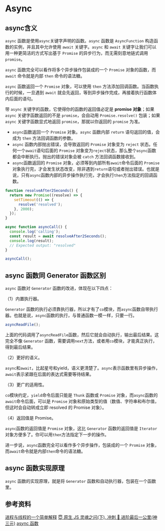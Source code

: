 # Async

## async含义

`async` 函数是使用`async`关键字声明的函数。`async` 函数是 `AsyncFunction` 构造函数的实例，并且其中允许使用 `await` 关键字。`async` 和 `await` 关键字让我们可以用一种更简洁的方式写出基于 `Promise` 的异步行为，而无需刻意地链式调用 `promise`。

`async` 函数完全可以看作将多个异步操作包装成的一个 `Promise` 对象的函数，而 `await` 命令就是内部 `then` 命令的语法糖。

`async` 函数返回一个 `Promise` 对象，可以使用 `then` 方法添加回调函数。当函数执行的时候，一旦遇到 `await` 就会先返回，等到异步操作完成，再接着执行函数体内后面的语句。

带 `async` 关键字的函数，它使得你的函数的返回值必定是 **promise 对象**；如果 `async` 关键字函数返回的不是 `promise`，会自动用 `Promise.resolve()` 包装；如果 `async` 关键字函数显式地返回 `promise`，那就以你返回的 `promise` 为准。

- `async`函数返回一个 `Promise` 对象。`async` 函数内部 `return` 语句返回的值，会成为 `then` 方法回调函数的参数。
- `async` 函数内部抛出错误，会导致返回的 `Promise` 对象变为 `reject` 状态。任何一个`await`语句后面的 `Promise` 对象变为`reject`状态，那么整个`async`函数都会中断执行。抛出的错误对象会被 `catch` 方法回调函数接收到。
- `async`函数返回的 `Promise` 对象，必须等到内部所有`await`命令后面的 `Promise` 对象执行完，才会发生状态改变，除非遇到`return`语句或者抛出错误。也就是说，只有`async`函数内部的异步操作执行完，才会执行`then`方法指定的回调函数。

```js
function resolveAfter2Seconds() {
  return new Promise((resolve) => {
    setTimeout(() => {
      resolve('resolved');
    }, 2000);
  });
}

async function asyncCall() {
  console.log('calling');
  const result = await resolveAfter2Seconds();
  console.log(result);
  // Expected output: "resolved"
}

asyncCall();
```

## async 函数同 Generator 函数区别

`async` 函数对 `Generator` 函数的改进，体现在以下四点：

（1）内置执行器。

`Generator` 函数的执行必须靠执行器，所以才有了`co`模块，而`async`函数自带执行器。也就是说，`async`函数的执行，与普通函数一模一样，只要一行。

```js
asyncReadFile();
```

上面的代码调用了`asyncReadFile`函数，然后它就会自动执行，输出最后结果。这完全不像 `Generator` 函数，需要调用`next`方法，或者用`co`模块，才能真正执行，得到最后结果。

（2）更好的语义。

`async`和`await`，比起星号和yield，语义更清楚了。`async`表示函数里有异步操作，`await`表示紧跟在后面的表达式需要等待结果。

（3）更广的适用性。

`co`模块约定，`yield`命令后面只能是 `Thunk` 函数或 `Promise` 对象，而`async`函数的`await`命令后面，可以是 `Promise` 对象和原始类型的值（数值、字符串和布尔值，但这时会自动转成立即 resolved 的 Promise 对象）。

（4）返回值是 Promise。

`async`函数的返回值是 `Promise` 对象，这比 `Generator` 函数的返回值是 `Iterator` 对象方便多了。你可以用`then`方法指定下一步的操作。

进一步说，`async`函数完全可以看作多个异步操作，包装成的一个 `Promise` 对象，而`await`命令就是内部`then`命令的语法糖。

## async 函数实现原理

`async` 函数的实现原理，就是将 `Generator` 函数和自动执行器，包装在一个函数里。

## 参考资料

[进程与线程的一个简单解释](https://www.ruanyifeng.com/blog/2013/04/processes_and_threads.html)
[😇 原生 JS 灵魂之问(下), 冲刺 🚀 进阶最后一公里(神三元)](https://juejin.im/post/6844904004007247880#heading-55)
[async 函数](https://www.bookstack.cn/read/es6-3rd/docs-async.md)